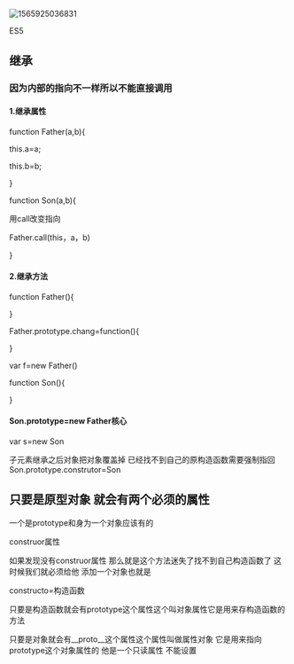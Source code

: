 ![1565925036831](C:\Users\HP\AppData\Roaming\Typora\typora-user-images\1565925036831.png)

ES5

## 继承

### 因为内部的指向不一样所以不能直接调用

#### 1.继承属性

function Father(a,b){

this.a=a;

this.b=b;

}

function Son(a,b){

用call改变指向

Father.call(this，a，b)

}

#### 2.继承方法



function Father(){

}

Father.prototype.chang=function(){

}

var  f=new Father()

function Son(){

}

#### Son.prototype=new Father核心

var s=new Son

子元素继承之后对象把对象覆盖掉 已经找不到自己的原构造函数需要强制指回
Son.prototype.construtor=Son

## 只要是原型对象 就会有两个必须的属性

一个是prototype和身为一个对象应该有的

construor属性 

如果发现没有construor属性 那么就是这个方法迷失了找不到自己构造函数了 这时候我们就必须给他 添加一个对象也就是

constructo=构造函数

只要是构造函数就会有prototype这个属性这个叫对象属性它是用来存构造函数的方法

只要是对象就会有__proto__这个属性这个属性叫做属性对象 它是用来指向prototype这个对象属性的 他是一个只读属性 不能设置